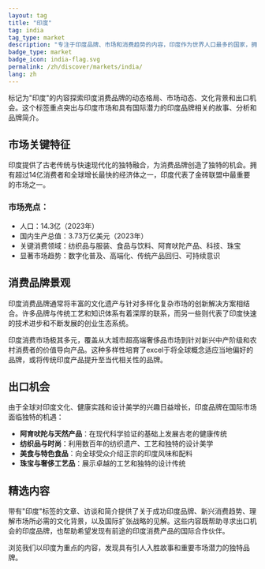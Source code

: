 ```yaml
---
layout: tag
title: "印度"
tag: india
tag_type: market
description: "专注于印度品牌、市场和消费趋势的内容，印度作为世界人口最多的国家，拥有古老的文化传统和快速现代化的消费经济。"
badge_type: market
badge_icon: india-flag.svg
permalink: /zh/discover/markets/india/
lang: zh
---
```


标记为"印度"的内容探索印度消费品牌的动态格局、市场动态、文化背景和出口机会。这个标签重点突出与印度市场和具有国际潜力的印度品牌相关的故事、分析和品牌简介。

## 市场关键特征

印度提供了古老传统与快速现代化的独特融合，为消费品牌创造了独特的机会。拥有超过14亿消费者和全球增长最快的经济体之一，印度代表了金砖联盟中最重要的市场之一。

### 市场亮点：
- 人口：14.3亿（2023年）
- 国内生产总值：3.73万亿美元（2023年）
- 关键消费领域：纺织品与服装、食品与饮料、阿育吠陀产品、科技、珠宝
- 显著市场趋势：数字化普及、高端化、传统产品回归、可持续意识

## 消费品牌景观

印度消费品牌通常将丰富的文化遗产与针对多样化复杂市场的创新解决方案相结合。许多品牌与传统工艺和知识体系有着深厚的联系，而另一些则代表了印度快速的技术进步和不断发展的创业生态系统。

印度消费市场极其多元，覆盖从大城市超高端奢侈品市场到针对新兴中产阶级和农村消费者的价值导向产品。这种多样性培育了excel于将全球概念适应当地偏好的品牌，或将传统印度产品提升至当代相关性的品牌。

## 出口机会

由于全球对印度文化、健康实践和设计美学的兴趣日益增长，印度品牌在国际市场面临独特的机遇：

- **阿育吠陀与天然产品**：在现代科学验证的基础上发展古老的健康传统
- **纺织品与时尚**：利用数百年的纺织遗产、工艺和独特的设计美学
- **美食与特色食品**：向全球受众介绍正宗的印度风味和配料
- **珠宝与奢侈工艺品**：展示卓越的工艺和独特的设计传统

## 精选内容

带有"印度"标签的文章、访谈和简介提供了关于成功印度品牌、新兴消费趋势、理解市场所必需的文化背景，以及国际扩张战略的见解。这些内容既帮助寻求出口机会的印度品牌，也帮助希望发现有前途的印度消费产品的国际合作伙伴。

浏览我们以印度为重点的内容，发现具有引人入胜故事和重要市场潜力的独特品牌。